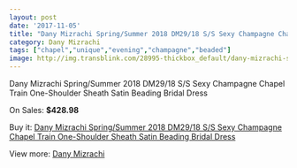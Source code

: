 ```yaml
---
layout: post
date: '2017-11-05'
title: "Dany Mizrachi Spring/Summer 2018 DM29/18 S/S Sexy Champagne Chapel Train One-Shoulder Sheath Satin Beading Bridal Dress"
category: Dany Mizrachi
tags: ["chapel","unique","evening","champagne","beaded"]
image: http://img.transblink.com/28995-thickbox_default/dany-mizrachi-spring-summer-2018-dm29-18-s-s-sexy-champagne-chapel-train-one-shoulder-sheath-satin-beading-bridal-dress.jpg
---
```

Dany Mizrachi Spring/Summer 2018 DM29/18 S/S Sexy Champagne Chapel Train One-Shoulder Sheath Satin Beading Bridal Dress

On Sales: **$428.98**
<a href="https://www.transblink.com/en/dany-mizrachi/9467-dany-mizrachi-spring-summer-2018-dm29-18-s-s-sexy-champagne-chapel-train-one-shoulder-sheath-satin-beading-bridal-dress.html"><amp-img layout="responsive" width="600" height="600" src="//img.transblink.com/28995-thickbox_default/dany-mizrachi-spring-summer-2018-dm29-18-s-s-sexy-champagne-chapel-train-one-shoulder-sheath-satin-beading-bridal-dress.jpg" alt="Dany Mizrachi Spring/Summer 2018 DM29/18 S/S Sexy Champagne Chapel Train One-Shoulder Sheath Satin Beading Bridal Dress 0" /></a>
<a href="https://www.transblink.com/en/dany-mizrachi/9467-dany-mizrachi-spring-summer-2018-dm29-18-s-s-sexy-champagne-chapel-train-one-shoulder-sheath-satin-beading-bridal-dress.html"><amp-img layout="responsive" width="600" height="600" src="//img.transblink.com/28998-thickbox_default/dany-mizrachi-spring-summer-2018-dm29-18-s-s-sexy-champagne-chapel-train-one-shoulder-sheath-satin-beading-bridal-dress.jpg" alt="Dany Mizrachi Spring/Summer 2018 DM29/18 S/S Sexy Champagne Chapel Train One-Shoulder Sheath Satin Beading Bridal Dress 1" /></a>
<a href="https://www.transblink.com/en/dany-mizrachi/9467-dany-mizrachi-spring-summer-2018-dm29-18-s-s-sexy-champagne-chapel-train-one-shoulder-sheath-satin-beading-bridal-dress.html"><amp-img layout="responsive" width="600" height="600" src="//img.transblink.com/28997-thickbox_default/dany-mizrachi-spring-summer-2018-dm29-18-s-s-sexy-champagne-chapel-train-one-shoulder-sheath-satin-beading-bridal-dress.jpg" alt="Dany Mizrachi Spring/Summer 2018 DM29/18 S/S Sexy Champagne Chapel Train One-Shoulder Sheath Satin Beading Bridal Dress 2" /></a>
<a href="https://www.transblink.com/en/dany-mizrachi/9467-dany-mizrachi-spring-summer-2018-dm29-18-s-s-sexy-champagne-chapel-train-one-shoulder-sheath-satin-beading-bridal-dress.html"><amp-img layout="responsive" width="600" height="600" src="//img.transblink.com/28996-thickbox_default/dany-mizrachi-spring-summer-2018-dm29-18-s-s-sexy-champagne-chapel-train-one-shoulder-sheath-satin-beading-bridal-dress.jpg" alt="Dany Mizrachi Spring/Summer 2018 DM29/18 S/S Sexy Champagne Chapel Train One-Shoulder Sheath Satin Beading Bridal Dress 3" /></a>

Buy it: [Dany Mizrachi Spring/Summer 2018 DM29/18 S/S Sexy Champagne Chapel Train One-Shoulder Sheath Satin Beading Bridal Dress](https://www.transblink.com/en/dany-mizrachi/9467-dany-mizrachi-spring-summer-2018-dm29-18-s-s-sexy-champagne-chapel-train-one-shoulder-sheath-satin-beading-bridal-dress.html "Dany Mizrachi Spring/Summer 2018 DM29/18 S/S Sexy Champagne Chapel Train One-Shoulder Sheath Satin Beading Bridal Dress")

View more: [Dany Mizrachi](https://www.transblink.com/en/82-dany-mizrachi "Dany Mizrachi")